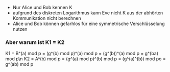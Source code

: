 - Nur Alice und Bob kennen K
- aufgrund des diskreten Logarithmus kann Eve nicht K aus der abhörten Kommunikation nicht berechnen 
- Alice und Bob können gefarhlos für eine symmetrische Verschlüsselung nutzen

### Aber warum ist K1 = K2

K1 = B^(a) mod p = (g^(b) mod p)^(a) mod p = (g^(b))^(a) mod p = g^(ba) mod p\n
K2 = A^(b) mod p = (g^(a) mod p)^(b) mod p = (g^(a)^(b)) mod po = g^(ab) mod p

